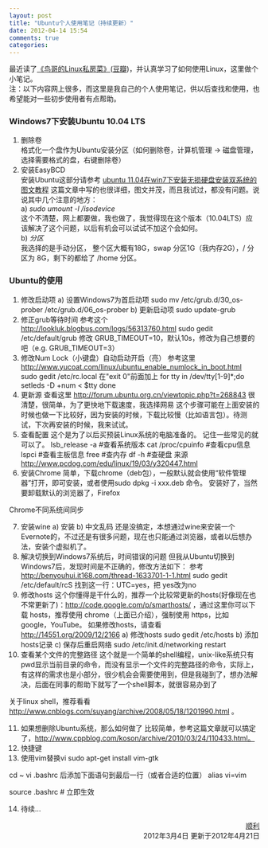 ```yaml
---
layout: post
title: "Ubuntu个人使用笔记（持续更新）"
date: 2012-04-14 15:54
comments: true
categories: 
---
```


最近读了[《鸟哥的Linux私房菜》](http://vbird.dic.ksu.edu.tw/)([豆瓣](http://book.douban.com/people/lishunli/collect))，并认真学习了如何使用Linux，这里做个小笔记。		
注：以下内容网上很多，而这里是我自己的个人使用笔记，供以后查找和使用，也希望能对一些初步使用者有点帮助。

### Windows7下安装Ubuntu 10.04 LTS 
1.	删除卷		
格式化一个盘作为Ubuntu安装分区（如何删除卷，计算机管理 -> 磁盘管理，选择需要格式的盘，右键删除卷）
2.	安装EasyBCD			
安装Ubuntu这部分请参考 [ubuntu 11.04在win7下安装无损硬盘安装双系统的图文教程](http://zxdker.com/post/ubuntu-11-04-win7-yingpan-anzhuang-shuangxitong-tuwen-jiaocheng.htm)
这篇文章中写的也很详细，图文并茂，而且我试过，都没有问题。说说其中几个注意的地方：		
a)	*sudo umount -l /isodevice*			
这个不清楚，网上都要做，我也做了，我觉得现在这个版本（10.04LTS）应该解决了这个问题，以后有机会可以试试不加这个会如何。		
b)	*分区*			
我选择的是手动分区， 整个区大概有18G，swap 分区1G（我内存2G），/ 分区为 8G，剩下的都给了 /home 分区。		

### Ubuntu的使用
1.	修改启动项
a)	设置Windows7为首启动项
sudo mv /etc/grub.d/30_os-prober /etc/grub.d/06_os-prober
b)	更新启动项
sudo update-grub
2.	修正grub等待时间
参考这个 http://lookluk.blogbus.com/logs/56313760.html
sudo gedit /etc/default/grub
修改 GRUB_TIMEOUT=10，默认10s，修改为自己想要的吧（e.g. GRUB_TIMEOUT=3）
3.	修改Num Lock（小键盘）自动启动开启（亮）
参考这里 http://www.yucoat.com/linux/ubuntu_enable_numlock_in_boot.html
sudo gedit /etc/rc.local
在"exit 0"前面加上
for tty in /dev/tty[1-9]*;do
    setleds -D +num < $tty
done
4.	更新源
查看这里 http://forum.ubuntu.org.cn/viewtopic.php?t=268843 
很清楚，很简单，为了更快地下载速度，我选择网易
这个步骤可能在上面安装的时候也做一下比较好，因为安装的时候，下载比较慢（比如语言包）。待测试，下次再安装的时候，我来试试。
5.	查看配置
这个是为了以后买预装Linux系统的电脑准备的。
记住一些常见的就可以了。
lsb_release -a #查看系统版本
cat /proc/cpuinfo #查看cpu信息
lspci #查看主板信息
free #查内存
df -h #查硬盘
来源 http://www.pcdog.com/edu/linux/19/03/y320447.html
6.	安装Chrome
简单，下载chrome（deb包），一般默认就会使用“软件管理器”打开，即可安装，或者使用sudo dpkg -i xxx.deb 命令。
安装好了，当然要卸载默认的浏览器了，Firefox

Chrome不同系统间同步


7.	安装wine
a)	安装
b)	中文乱码
还是没搞定，本想通过wine来安装一个Evernote的，不过还是有很多问题，现在也只能通过浏览器，或者以后想办法，安装个虚拟机了。
8.	解决切换到Windows7系统后，时间错误的问题
但我从Ubuntu切换到Windows7后，发现时间是不正确的，修改方法如下：
参考 http://benyouhui.it168.com/thread-1633701-1-1.html
sudo gedit /etc/default/rcS
找到这一行：UTC=yes，把 yes改为no
9.	修改hosts
这个你懂得是干什么的，推荐一个比较常更新的hosts(好像现在也不常更新了)：http://code.google.com/p/smarthosts/ ，通过这里你可以下载 hosts，推荐使用 chrome（上面已介绍），强制使用 https，比如 google，YouTube。
如果修改hosts，请查看 http://14551.org/2009/12/2166 
a)	修改hosts
sudo gedit /etc/hosts
b)	添加hosts记录
c)	保存后重启网络
sudo /etc/init.d/networking restart
10.	查看某个文件的完整路径
这个就是一个简单的shell编程，unix-like系统只有pwd显示当前目录的命令，而没有显示一个文件的完整路径的命令，实际上，有这样的需求也是小部分，很少机会会需要使用到，但是我碰到了，想办法解决，后面在同事的帮助下就写了一个shell脚本，就很容易办到了

关于linux shell，推荐看看 http://www.cnblogs.com/suyang/archive/2008/05/18/1201990.html 。

11.	 如果想删除Ubuntu系统，那么如何做了
比较简单，参考这篇文章就可以搞定了，http://www.cppblog.com/koson/archive/2010/03/24/110433.html。
12.	 快捷键
13.	 使用vim替换vi
sudo apt-get install vim-gtk

cd ~
vi .bashrc
后添加下面语句到最后一行（或者合适的位置）
alias vi=vim

source .bashrc # 立即生效

14.	待续…

<p align="right">
<a href = "http://blogjava.net/lishunli" target="_blank">顺利</a><br>		
2012年3月4日
更新于2012年4月21日
</p>
